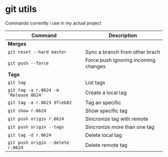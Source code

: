 # git utils
Commands currently i use in my actual project


| Command | Description |
| --- | --- |
| **Merges** |
| `git reset --hard master` | Sync a branch from other brach |
| `git push --force` | Force push ignoring incoming changes |
| **Tags** |
| `git tag` | List tags |
| `git tag -a r.0624 -m 'Release 0624'` | Create a local tag |
| `git tag -a r.0623 9fceb02` | Tag an specific |
| `git show r.0624` | Show specific tag |
| `git push origin r.0624` | Sincronize tag with remote |
| `git push origin --tags` | Sincronize more than one tag |
| `git tag -d r.0624` | Delete local tag |
| `git push origin --delete r.0624` | Delete remote tag |





